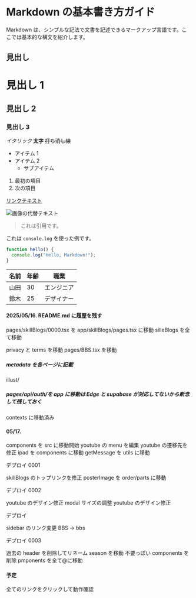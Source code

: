 # Markdown の基本書き方ガイド

Markdown は、シンプルな記法で文書を記述できるマークアップ言語です。ここでは基本的な構文を紹介します。

## 見出し

# 見出し 1

## 見出し 2

### 見出し 3

_イタリック_
**太字**
~~打ち消し線~~

- アイテム 1
- アイテム 2
  - サブアイテム

1. 最初の項目
2. 次の項目

[リンクテキスト](https://google.com)

![画像の代替テキスト](https://google.com)

> これは引用です。

これは `console.log` を使った例です。

```js
function hello() {
  console.log("Hello, Markdown!");
}
```

| 名前 | 年齢 | 職業       |
| ---- | ---- | ---------- |
| 山田 | 30   | エンジニア |
| 鈴木 | 25   | デザイナー |

#### 2025/05/16. README.md に履歴を残す

pages/skillBlogs/0000.tsx を app/skillBlogs/pages.tsx に移動
silleBlogs を全て移動

privacy と terms を移動
pages/BBS.tsx を移動

##### metadata を各ページに記載

illust/

##### pages/api/auth/を app に移動は Edge と supabase が対応してないから断念して残しておく

contexts に移動済み

#### 05/17.

components を src に移動開始
youtube の menu を編集
youtube の遷移先を修正
ipad を components に移動
getMessage を utils に移動

デプロイ 0001

skillBlogs のトップリンクを修正
posterImage を order/parts に移動

デプロイ 0002

youtube のデザイン修正
modal サイズの調整
youtube のデザイン修正

デプロイ

sidebar のリンク変更 BBS -> bbs

デプロイ 0003

過去の header を削除してリネーム
season を移動
不要っぽい components を削除
pmponents を全て@に移動

#### 予定

全てのリンクをクリックして動作確認
